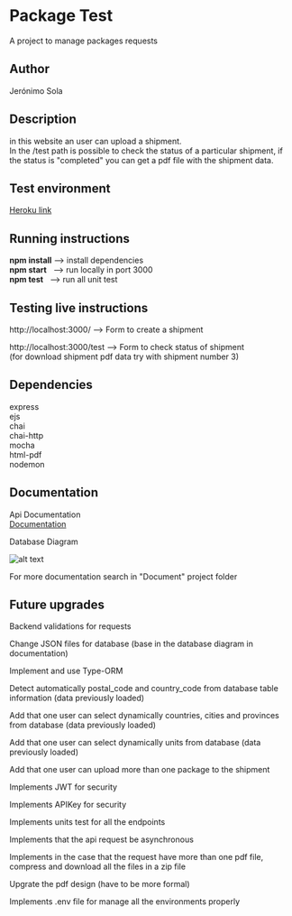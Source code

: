 # Package Test

A project to manage packages requests  


## Author

Jerónimo Sola


## Description

in this website an user can upload a shipment.  
In the /test path is possible to check the status of a particular shipment, if the status is "completed" you can get a pdf file with the shipment data.


## Test environment

[Heroku link](https://testpackage123.herokuapp.com)


## Running instructions

**npm install** --> install dependencies  
**npm start** &nbsp; --> run locally in port 3000  
**npm test** &nbsp; --> run all unit test


## Testing live instructions

http://localhost:3000/ --> Form to create a shipment

http://localhost:3000/test --> Form to check status of shipment   
(for download shipment pdf data try with shipment number 3)


## Dependencies

express  
ejs  
chai  
chai-http  
mocha  
html-pdf  
nodemon  


## Documentation

Api Documentation  
[Documentation](https://app.swaggerhub.com/apis-docs/cuchujero/packageAPI2/1.0.0)


Database Diagram

![alt text](https://i.ibb.co/hRdNcD6/bd-image.png)


For more documentation search in "Document" project folder


## Future upgrades

Backend validations for requests     

Change JSON files for database (base in the database diagram in documentation) 

Implement and use Type-ORM    

Detect automatically postal_code and country_code from database table information (data previously loaded)  

Add that one user can select dynamically countries, cities and provinces from database (data previously loaded)    

Add that one user can select dynamically units from database (data previously loaded)    

Add that one user can upload more than one package to the shipment    

Implements JWT for security    

Implements APIKey for security    

Implements units test for all the endpoints    

Implements that the api request be asynchronous     

Implements in the case that the request have more than one pdf file, compress and download all the files in a zip file    

Upgrate the pdf design (have to be more formal)     

Implements .env file for manage all the environments properly       
